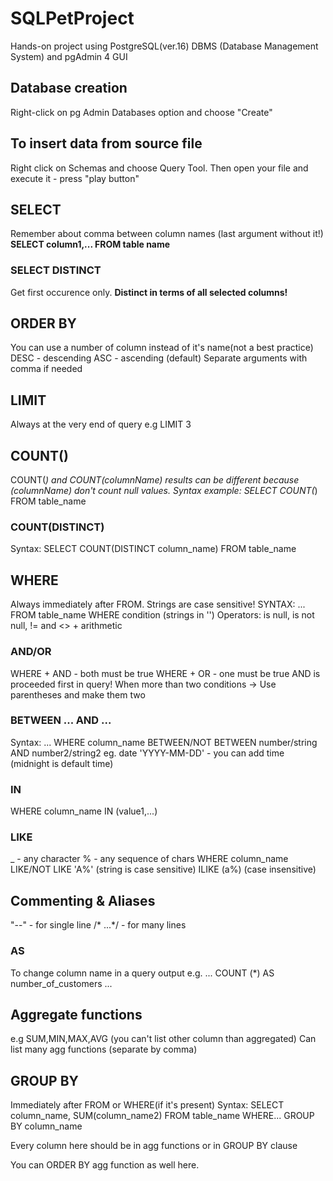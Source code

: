 # SQLPetProject
Hands-on project using PostgreSQL(ver.16) DBMS (Database Management System) and pgAdmin 4 GUI 

## Database creation
Right-click on pg Admin Databases option and choose "Create"

## To insert data from source file
Right click on Schemas and choose Query Tool. Then open your file and execute it - press "play button" 

## SELECT
Remember about comma between column names (last argument without it!)
<b>SELECT 
column1,...
FROM 
table name</b>

### SELECT DISTINCT
Get first occurence only. 
<b>Distinct in terms of all selected columns!</b>

## ORDER BY
You can use a number of column instead of it's name(not a best practice)
DESC - descending
ASC - ascending (default)
Separate arguments with comma if needed

## LIMIT
Always at the very end of query
e.g LIMIT 3

## COUNT()
COUNT(*) and COUNT(columnName) results can be different because (columnName) don't count null values.
Syntax example:
SELECT
COUNT(*)
FROM 
table_name

### COUNT(DISTINCT)

Syntax:
SELECT
COUNT(DISTINCT column_name)
FROM 
table_name

## WHERE

Always immediately after FROM.
Strings are case sensitive!
SYNTAX:
...
FROM table_name
WHERE condition (strings in '')
Operators:
is null, is not null, != and <> + arithmetic

### AND/OR

WHERE + AND - both must be true
WHERE + OR - one must be true 
AND is proceeded first in query! 
When more than two conditions -> Use parentheses and make them two 


### BETWEEN ... AND ...

Syntax:
...
WHERE column_name BETWEEN/NOT BETWEEN number/string AND number2/string2 
eg. date 'YYYY-MM-DD' - you can add time (midnight is default time)

### IN

WHERE column_name IN (value1,...)

### LIKE

_ - any character
% - any sequence of chars
WHERE column_name LIKE/NOT LIKE 'A%' (string is case sensitive) ILIKE (a%) (case insensitive)

## Commenting & Aliases
"--" - for single line
/* ...*/ - for many lines

### AS

To change column name in a query output
e.g.
...
COUNT (*) AS number_of_customers
...

## Aggregate functions

e.g SUM,MIN,MAX,AVG (you can't list other column than aggregated)
Can list many agg functions (separate by comma)

## GROUP BY

Immediately after FROM or WHERE(if it's present)
Syntax:
SELECT
column_name,
SUM(column_name2)
FROM table_name
WHERE...
GROUP BY column_name

Every column here should be in agg functions or in GROUP BY clause

You can ORDER BY agg function as well here.